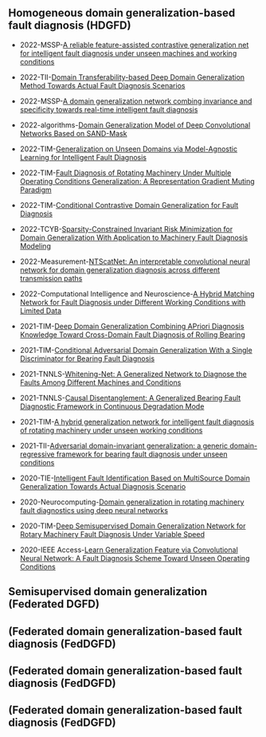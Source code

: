 
## Homogeneous domain generalization-based fault diagnosis (HDGFD)

- 2022-MSSP-[A reliable feature-assisted contrastive generalization net for intelligent fault diagnosis under unseen machines and working conditions](https://ieeexplore.ieee.org/document/8643085)

- 2022-TII-[Domain Transferability-based Deep Domain Generalization Method Towards Actual Fault Diagnosis Scenarios](https://ieeexplore.ieee.org/document/8643085)

- 2022-MSSP-[A domain generalization network combing invariance and specificity towards real-time intelligent fault diagnosis](https://ieeexplore.ieee.org/document/8643085)

- 2022-algorithms-[Domain Generalization Model of Deep Convolutional Networks Based on SAND-Mask](https://ieeexplore.ieee.org/document/8643085)

- 2022-TIM-[Generalization on Unseen Domains via Model-Agnostic Learning for Intelligent Fault Diagnosis](https://ieeexplore.ieee.org/document/8643085)

- 2022-TIM-[Fault Diagnosis of Rotating Machinery Under Multiple Operating Conditions Generalization: A Representation Gradient Muting Paradigm](https://ieeexplore.ieee.org/document/8643085)

- 2022-TIM-[Conditional Contrastive Domain Generalization for Fault Diagnosis](https://ieeexplore.ieee.org/document/8643085)

- 2022-TCYB-[Sparsity-Constrained Invariant Risk Minimization for Domain Generalization With Application to Machinery Fault Diagnosis Modeling](https://ieeexplore.ieee.org/document/8643085)

- 2022-Measurement-[NTScatNet: An interpretable convolutional neural network for domain generalization diagnosis across different transmission paths](https://ieeexplore.ieee.org/document/8643085)

- 2022-Computational Intelligence and Neuroscience-[A Hybrid Matching Network for Fault Diagnosis under Different Working Conditions with Limited Data](https://ieeexplore.ieee.org/document/8643085)

- 2021-TIM-[Deep Domain Generalization Combining APriori Diagnosis Knowledge Toward Cross-Domain Fault Diagnosis of Rolling Bearing](https://ieeexplore.ieee.org/document/8643085)

- 2021-TIM-[Conditional Adversarial Domain Generalization With a Single Discriminator for Bearing Fault Diagnosis](https://ieeexplore.ieee.org/document/8643085)

- 2021-TNNLS-[Whitening-Net: A Generalized Network to Diagnose the Faults Among Different Machines and Conditions](https://ieeexplore.ieee.org/document/8643085)

- 2021-TNNLS-[Causal Disentanglement: A Generalized Bearing Fault Diagnostic Framework in Continuous Degradation Mode](https://ieeexplore.ieee.org/document/8643085)


- 2021-TIM-[A hybrid generalization network for intelligent fault diagnosis of rotating machinery under unseen working conditions](https://ieeexplore.ieee.org/document/8643085)

- 2021-TII-[Adversarial domain-invariant generalization: a generic domain-regressive framework for bearing fault diagnosis under unseen conditions](https://ieeexplore.ieee.org/document/8643085)


- 2020-TIE-[Intelligent Fault Identification Based on MultiSource Domain Generalization Towards Actual Diagnosis Scenario](https://ieeexplore.ieee.org/document/8643085)


- 2020-Neurocomputing-[Domain generalization in rotating machinery fault diagnostics using deep neural networks](https://www.sciencedirect.com/science/article/abs/pii/S0925231220308092)

- 2020-TIM-[Deep Semisupervised Domain Generalization Network for Rotary Machinery Fault Diagnosis Under Variable Speed](https://ieeexplore.ieee.org/document/8643085)

- 2020-IEEE Access-[Learn Generalization Feature via Convolutional Neural Network: A Fault Diagnosis Scheme Toward Unseen Operating Conditions](https://ieeexplore.ieee.org/document/8643085)



## Semisupervised domain generalization (Federated DGFD)
## (Federated domain generalization-based fault diagnosis (FedDGFD)
## (Federated domain generalization-based fault diagnosis (FedDGFD)
## (Federated domain generalization-based fault diagnosis (FedDGFD)
